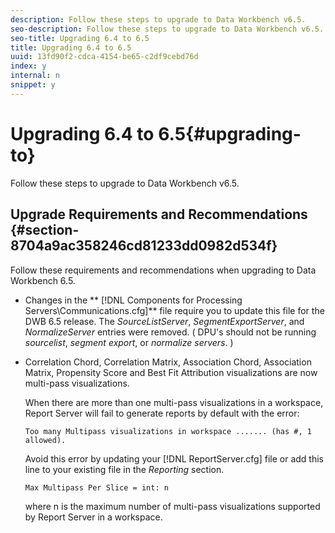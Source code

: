 ```yaml
---
description: Follow these steps to upgrade to Data Workbench v6.5.
seo-description: Follow these steps to upgrade to Data Workbench v6.5.
seo-title: Upgrading 6.4 to 6.5
title: Upgrading 6.4 to 6.5
uuid: 13fd90f2-cdca-4154-be65-c2df9cebd76d
index: y
internal: n
snippet: y
---
```


# Upgrading 6.4 to 6.5{#upgrading-to}

Follow these steps to upgrade to Data Workbench v6.5.

## Upgrade Requirements and Recommendations {#section-8704a9ac358246cd81233dd0982d534f}

Follow these requirements and recommendations when upgrading to Data Workbench 6.5.

* Changes in the ** [!DNL Components for Processing Servers\Communications.cfg]** file require you to update this file for the DWB 6.5 release. The *SourceListServer*, *SegmentExportServer*, and *NormalizeServer* entries were removed. ( DPU's should not be running *sourcelist*, *segment export*, or *normalize servers*. ) 

* Correlation Chord, Correlation Matrix, Association Chord, Association Matrix, Propensity Score and Best Fit Attribution visualizations are now multi-pass visualizations.

  When there are more than one multi-pass visualizations in a workspace, Report Server will fail to generate reports by default with the error:

  ```
  Too many Multipass visualizations in workspace ....... (has #, 1 allowed).
  ```

  Avoid this error by updating your [!DNL ReportServer.cfg] file or add this line to your existing file in the *Reporting* section. 

  ```
  Max Multipass Per Slice = int: n
  ```

  where n is the maximum number of multi-pass visualizations supported by Report Server in a workspace.

